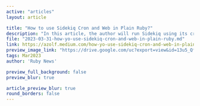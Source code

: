 ```yaml
---
active: "articles"
layout: article

title: "How to use Sidekiq Cron and Web in Plain Ruby?"
description: "In this article, the author will run Sidekiq using its cron jobs and the monitoring panel in plain Ruby."
file: "2023-03-31-how-yo-use-sidekiq-cron-and-web-in-plain-ruby.md"
link: https://azolf.medium.com/how-yo-use-sidekiq-cron-and-web-in-plain-ruby-7e4824e6a9b
preview_image_link: "https://drive.google.com/uc?export=view&id=13u5_QfPK168CSA4MqnLf4wmbxkqLTkbV"
tags: Mar2023
author: 'Ruby News'

preview_full_background: false
preview_blur: true

article_preview_blur: true
round_borders: false
---
```

